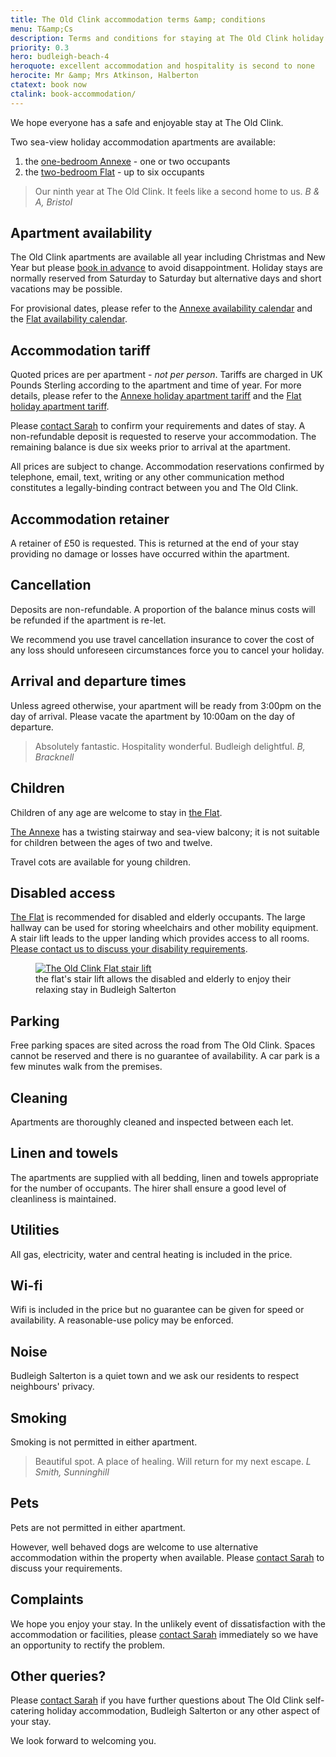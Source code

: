 ```yaml
---
title: The Old Clink accommodation terms &amp; conditions
menu: T&amp;Cs
description: Terms and conditions for staying at The Old Clink holiday apartments in Budleigh Salterton.
priority: 0.3
hero: budleigh-beach-4
heroquote: excellent accommodation and hospitality is second to none
herocite: Mr &amp; Mrs Atkinson, Halberton
ctatext: book now
ctalink: book-accommodation/
---
```


We hope everyone has a safe and enjoyable stay at The Old Clink.

Two sea-view holiday accommodation apartments are available:

1. the [one-bedroom Annexe]([root]apartment-1-annexe/) - one or two occupants
1. the [two-bedroom Flat]([root]apartment-2-flat/) - up to six occupants

> Our ninth year at The Old Clink. It feels like a second home to us.
<cite>B & A, Bristol</cite>

## Apartment availability
The Old Clink apartments are available all year including Christmas and New Year but please [book in advance]([root]book-accommodation/) to avoid disappointment. Holiday stays are normally reserved from Saturday to Saturday but alternative days and short vacations may be possible.

For provisional dates, please refer to the [Annexe availability calendar]([root]apartment-1-annexe/#accommodation-availability) and the [Flat availability calendar]([root]apartment-2-flat/#accommodation-availability).

## Accommodation tariff
Quoted prices are per apartment - *not per person*. Tariffs are charged in UK Pounds Sterling according to the apartment and time of year. For more details, please refer to the [Annexe holiday apartment tariff]([root]apartment-1-annexe/#accommodation-tariff) and the [Flat holiday apartment tariff]([root]apartment-2-flat/#accommodation-tariff).

Please [contact Sarah]([root]book-accommodation/) to confirm your requirements and dates of stay. A non-refundable deposit is requested to reserve your accommodation. The remaining balance is due six weeks prior to arrival at the apartment.

All prices are subject to change. Accommodation reservations confirmed by telephone, email, text, writing or any other communication method constitutes a legally-binding contract between you and The Old Clink.

## Accommodation retainer
A retainer of £50 is requested. This is returned at the end of your stay providing no damage or losses have occurred within the apartment.

## Cancellation
Deposits are non-refundable. A proportion of the balance minus costs will be refunded if the apartment is re-let.

We recommend you use travel cancellation insurance to cover the cost of any loss should unforeseen circumstances force you to cancel your holiday.

## Arrival and departure times
Unless agreed otherwise, your apartment will be ready from 3:00pm on the day of arrival. Please vacate the apartment by 10:00am on the day of departure.

> Absolutely fantastic. Hospitality wonderful. Budleigh delightful.
<cite>B, Bracknell</cite>

## Children
Children of any age are welcome to stay in [the Flat]([root]apartment-2-flat/).

[The Annexe]([root]apartment-1-annexe/) has a twisting stairway and sea-view balcony; it is not suitable for children between the ages of two and twelve.

Travel cots are available for young children.

## Disabled access
[The Flat]([root]apartment-2-flat/) is recommended for disabled and elderly occupants. The large hallway can be used for storing wheelchairs and other mobility equipment. A stair lift leads to the upper landing which provides access to all rooms. [Please contact us to discuss your disability requirements]([root]book-accommodation/).

<figure>

  <a href="[root]images/flat-stairs-1.jpg" class="progressive replace">
    <img src="[root]images/preview/flat-stairs-1.jpg" alt="The Old Clink Flat stair lift" class="preview" />
  </a>

  <figcaption>the flat's stair lift allows the disabled and elderly to enjoy their relaxing stay in Budleigh Salterton</figcaption>

</figure>

## Parking
Free parking spaces are sited across the road from The Old Clink. Spaces cannot be reserved and there is no guarantee of availability. A car park is a few minutes walk from the premises.

## Cleaning
Apartments are thoroughly cleaned and inspected between each let.

## Linen and towels
The apartments are supplied with all bedding, linen and towels appropriate for the number of occupants. The hirer shall ensure a good level of cleanliness is maintained.

## Utilities
All gas, electricity, water and central heating is included in the price.

## Wi-fi
Wifi is included in the price but no guarantee can be given for speed or availability. A reasonable-use policy may be enforced.

## Noise
Budleigh Salterton is a quiet town and we ask our residents to respect neighbours' privacy.

## Smoking
Smoking is not permitted in either apartment.

> Beautiful spot. A place of healing. Will return for my next escape.
<cite>L Smith, Sunninghill</cite>

## Pets
Pets are not permitted in either apartment.

However, well behaved dogs are welcome to use alternative accommodation within the property when available. Please [contact Sarah]([root]book-accommodation/) to discuss your requirements.

## Complaints
We hope you enjoy your stay. In the unlikely event of dissatisfaction with the accommodation or facilities, please [contact Sarah]([root]book-accommodation/) immediately so we have an opportunity to rectify the problem.

## Other queries?
Please [contact Sarah]([root]book-accommodation/) if you have further questions about The Old Clink self-catering holiday accommodation, Budleigh Salterton or any other aspect of your stay.

We look forward to welcoming you.
